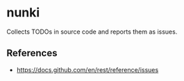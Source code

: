 # nunki
Collects TODOs in source code and reports them as issues.


## References
* https://docs.github.com/en/rest/reference/issues